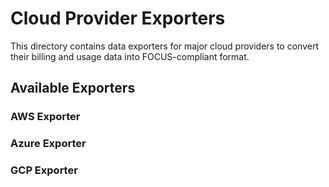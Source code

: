 # Cloud Provider Exporters

This directory contains data exporters for major cloud providers to convert their billing and usage data into
FOCUS-compliant format.

## Available Exporters

### AWS Exporter

### Azure Exporter

### GCP Exporter


